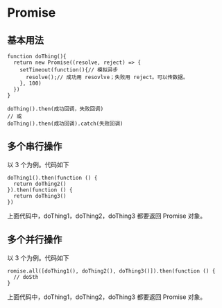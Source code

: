 # Promise
## 基本用法
```
function doThing(){
  return new Promise((resolve, reject) => {
    setTimeout(function(){// 模拟异步
      resolve();// 成功用 resovlve；失败用 reject。可以传数据。
    }, 100)
  })
}

doThing().then(成功回调，失败回调)
// 或
doThing().then(成功回调).catch(失败回调)
```

## 多个串行操作
以 3 个为例。代码如下
```
doThing1().then(function () {
  return doThing2()
}).then(function () {
  return doThing3()
})
```

上面代码中，doThing1，doThing2，doThing3 都要返回 Promise 对象。

## 多个并行操作
以 3 个为例。代码如下
```
romise.all([doThing1(), doThing2(), doThing3()]).then(function () {
  // doSth
}
```

上面代码中，doThing1，doThing2，doThing3 都要返回 Promise 对象。